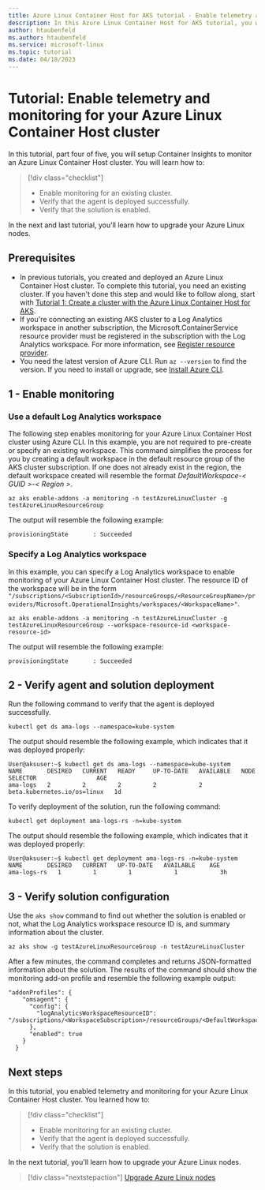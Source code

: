 ```yaml
---
title: Azure Linux Container Host for AKS tutorial - Enable telemetry and monitoring for the Azure Linux Container Host
description: In this Azure Linux Container Host for AKS tutorial, you will learn how to enable telemetry and monitoring for the Azure Linux Container Host.
author: htaubenfeld
ms.author: htaubenfeld
ms.service: microsoft-linux
ms.topic: tutorial
ms.date: 04/18/2023
---
```


# Tutorial: Enable telemetry and monitoring for your Azure Linux Container Host cluster

In this tutorial, part four of five, you will setup Container Insights to monitor an Azure Linux Container Host cluster. You will  learn how to: 

> [!div class="checklist"]
> * Enable monitoring for an existing cluster.
> * Verify that the agent is deployed successfully.
> * Verify that the solution is enabled.

In the next and last tutorial, you'll learn how to upgrade your Azure Linux nodes.

## Prerequisites

- In previous tutorials, you created and deployed an Azure Linux Container Host cluster. To complete this tutorial, you need an existing cluster. If you haven't done this step and would like to follow along, start with [Tutorial 1: Create a cluster with the Azure Linux Container Host for AKS](./tutorial-azure-linux-create-cluster.md).
- If you're connecting an existing AKS cluster to a Log Analytics workspace in another subscription, the Microsoft.ContainerService resource provider must be registered in the subscription with the Log Analytics workspace. For more information, see [Register resource provider](../../articles/azure-resource-manager/management/resource-providers-and-types.md#register-resource-provider).
- You need the latest version of Azure CLI. Run `az --version` to find the version. If you need to install or upgrade, see [Install Azure CLI](/cli/azure/install-azure-cli).

## 1 - Enable monitoring

### Use a default Log Analytics workspace

The following step enables monitoring for your Azure Linux Container Host cluster using Azure CLI. In this example, you are not required to pre-create or specify an existing workspace. This command simplifies the process for you by creating a default workspace in the default resource group of the AKS cluster subscription. If one does not already exist in the region, the default workspace created will resemble the format *DefaultWorkspace-< GUID >-< Region >*. 

```azurecli
az aks enable-addons -a monitoring -n testAzureLinuxCluster -g testAzureLinuxResourceGroup
```

The output will resemble the following example:

```output
provisioningState       : Succeeded
```

### Specify a Log Analytics workspace

In this example, you can specify a Log Analytics workspace to enable monitoring of your Azure Linux Container Host cluster. The resource ID of the workspace will be in the form `"/subscriptions/<SubscriptionId>/resourceGroups/<ResourceGroupName>/providers/Microsoft.OperationalInsights/workspaces/<WorkspaceName>"`.

```azurecli
az aks enable-addons -a monitoring -n testAzureLinuxCluster -g testAzureLinuxResourceGroup --workspace-resource-id <workspace-resource-id>
```

The output will resemble the following example:

```output
provisioningState       : Succeeded
```

## 2 - Verify agent and solution deployment

Run the following command to verify that the agent is deployed successfully.

```
kubectl get ds ama-logs --namespace=kube-system
```

The output should resemble the following example, which indicates that it was deployed properly:

```output
User@aksuser:~$ kubectl get ds ama-logs --namespace=kube-system
NAME       DESIRED   CURRENT   READY     UP-TO-DATE   AVAILABLE   NODE SELECTOR                 AGE
ama-logs   2         2         2         2            2           beta.kubernetes.io/os=linux   1d
```

To verify deployment of the solution, run the following command:

```
kubectl get deployment ama-logs-rs -n=kube-system
```

The output should resemble the following example, which indicates that it was deployed properly:

```output
User@aksuser:~$ kubectl get deployment ama-logs-rs -n=kube-system
NAME       DESIRED   CURRENT   UP-TO-DATE   AVAILABLE    AGE
ama-logs-rs   1         1         1            1            3h
```

## 3 - Verify solution configuration

Use the `aks show` command to find out whether the solution is enabled or not, what the Log Analytics workspace resource ID is, and summary information about the cluster.

```azurecli
az aks show -g testAzureLinuxResourceGroup -n testAzureLinuxCluster
```

After a few minutes, the command completes and returns JSON-formatted information about the solution. The results of the command should show the monitoring add-on profile and resemble the following example output:

```output
"addonProfiles": {
    "omsagent": {
      "config": {
        "logAnalyticsWorkspaceResourceID": "/subscriptions/<WorkspaceSubscription>/resourceGroups/<DefaultWorkspaceRG>/providers/Microsoft.OperationalInsights/workspaces/<defaultWorkspaceName>"
      },
      "enabled": true
    }
  }
```

## Next steps

In this tutorial, you enabled telemetry and monitoring for your Azure Linux Container Host cluster. You learned how to: 

> [!div class="checklist"]
> * Enable monitoring for an existing cluster.
> * Verify that the agent is deployed successfully.
> * Verify that the solution is enabled.

In the next tutorial, you'll learn how to upgrade your Azure Linux nodes.

> [!div class="nextstepaction"]
> [Upgrade Azure Linux nodes](./tutorial-azure-linux-upgrade.md)